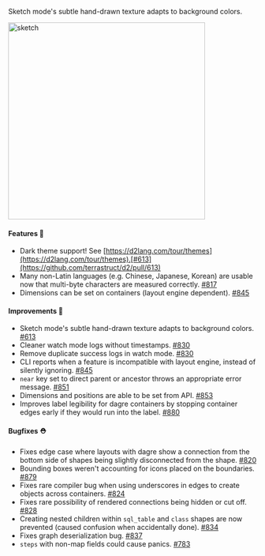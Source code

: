 Sketch mode's subtle hand-drawn texture adapts to background colors.

<img width="399" alt="sketch" src="https://user-images.githubusercontent.com/3120367/221042548-aee58a6c-e0c0-4e58-8d79-d0b609a9d750.png">


#### Features 🚀

- Dark theme support! See [https://d2lang.com/tour/themes](https://d2lang.com/tour/themes).[#613](https://github.com/terrastruct/d2/pull/613)
- Many non-Latin languages (e.g. Chinese, Japanese, Korean) are usable now that multi-byte characters are measured correctly. [#817](https://github.com/terrastruct/d2/pull/817)
- Dimensions can be set on containers (layout engine dependent). [#845](https://github.com/terrastruct/d2/pull/845)

#### Improvements 🧹

- Sketch mode's subtle hand-drawn texture adapts to background colors. [#613](https://github.com/terrastruct/d2/pull/613)
- Cleaner watch mode logs without timestamps. [#830](https://github.com/terrastruct/d2/pull/830)
- Remove duplicate success logs in watch mode. [#830](https://github.com/terrastruct/d2/pull/830)
- CLI reports when a feature is incompatible with layout engine, instead of silently ignoring. [#845](https://github.com/terrastruct/d2/pull/845)
- `near` key set to direct parent or ancestor throws an appropriate error message. [#851](https://github.com/terrastruct/d2/pull/851)
- Dimensions and positions are able to be set from API. [#853](https://github.com/terrastruct/d2/pull/853)
- Improves label legibility for dagre containers by stopping container edges early if they would run into the label. [#880](https://github.com/terrastruct/d2/pull/880)

#### Bugfixes ⛑️

- Fixes edge case where layouts with dagre show a connection from the bottom side of shapes being slightly disconnected from the shape. [#820](https://github.com/terrastruct/d2/pull/820)
- Bounding boxes weren't accounting for icons placed on the boundaries. [#879](https://github.com/terrastruct/d2/pull/879)
- Fixes rare compiler bug when using underscores in edges to create objects across containers. [#824](https://github.com/terrastruct/d2/pull/824)
- Fixes rare possibility of rendered connections being hidden or cut off. [#828](https://github.com/terrastruct/d2/pull/828)
- Creating nested children within `sql_table` and `class` shapes are now prevented (caused confusion when accidentally done). [#834](https://github.com/terrastruct/d2/pull/834)
- Fixes graph deserialization bug. [#837](https://github.com/terrastruct/d2/pull/837)
- `steps` with non-map fields could cause panics. [#783](https://github.com/terrastruct/d2/pull/783)
